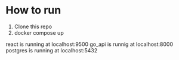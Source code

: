 # How to run
1. Clone this repo
2. docker compose up

react is running at localhost:9500
go_api is runnig at localhost:8000
postgres is running at localhost:5432
